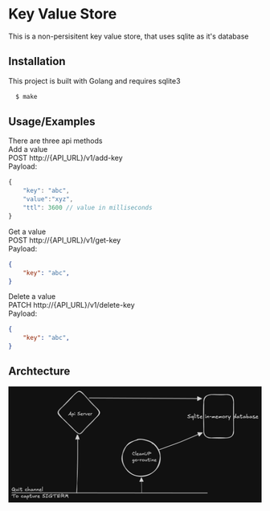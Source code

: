 
# Key Value Store

This is a non-persisitent key value store, that uses sqlite as it's database

## Installation

This project is built with Golang and requires sqlite3

```bash
  $ make
```

## Usage/Examples

There are three api methods \
Add a value \
POST http://{API_URL}/v1/add-key \
Payload:
```javascript
{
    "key": "abc",
    "value":"xyz",
    "ttl": 3600 // value in milliseconds
}
```

Get a value \
POST http://{API_URL}/v1/get-key \
Payload:
```json
{
    "key": "abc",
}
```

Delete a value \
PATCH http://{API_URL}/v1/delete-key \
Payload:
```json
{
    "key": "abc",
}
```
## Archtecture

![Architecture](https://github.com/anmolgaud/kv-store-golang/blob/main/images/arch.png?raw=true)

